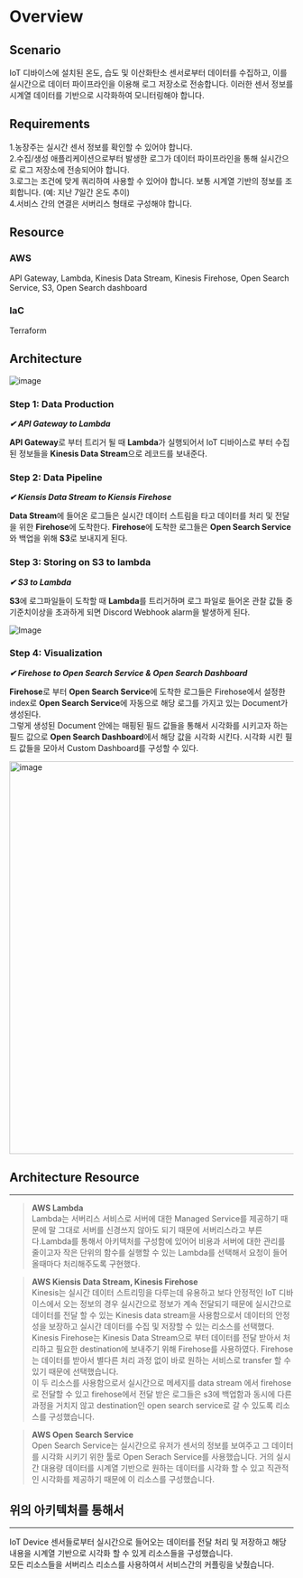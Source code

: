 

# Overview
## Scenario
IoT 디바이스에 설치된 온도, 습도 및 이산화탄소 센서로부터 데이터를 수집하고, 이를 실시간으로 데이터 파이프라인을 이용해 로그 저장소로 전송합니다. 이러한 센서 정보를 시계열 데이터를 기반으로 시각화하여 모니터링해야 합니다.
## Requirements
1.농장주는 실시간 센서 정보를 확인할 수 있어야 합니다. <br>
2.수집/생성 애플리케이션으로부터 발생한 로그가 데이터 파이프라인을 통해 실시간으로 로그 저장소에 전송되어야 합니다.<br>
3.로그는 조건에 맞게 쿼리하여 사용할 수 있어야 합니다. 보통 시계열 기반의 정보를 조회합니다. (예: 지난 7일간 온도 추이)<br>
4.서비스 간의 연결은 서버리스 형태로 구성해야 합니다.
## Resource
### AWS
API Gateway, Lambda, Kinesis Data Stream, Kinesis Firehose, Open Search Service, S3, Open Search dashboard
### IaC
Terraform
## Architecture
![image](https://user-images.githubusercontent.com/55527712/183580369-8380c9fa-651c-4b16-ac1e-3e759c647074.png)

### Step 1: Data Production
***✔ API Gateway to Lambda***

**API Gateway**로 부터 트리거 될 때 **Lambda**가 실행되어서 IoT 디바이스로 부터 수집된 정보들을 **Kinesis Data Stream**으로 레코드를 보내준다. 

### Step 2: Data Pipeline
***✔ Kiensis Data Stream to Kiensis Firehose***

**Data Stream**에 들어온 로그들은 실시간 데이터 스트림을 타고 데이터를 처리 및 전달을 위한 **Firehose**에 도착한다. **Firehose**에 도착한 로그들은 **Open Search Service** 와 백업을 위해 **S3**로 보내지게 된다.



### Step 3: Storing on S3 to lambda

***✔ S3 to Lambda***

**S3**에 로그파일들이 도착할 때 **Lambda**를 트리거하며 로그 파일로 들어온 관찰 값들 중 기준치이상을 초과하게 되면 Discord Webhook alarm을 발생하게 된다.

![Image](https://user-images.githubusercontent.com/55527712/183611090-fd18ea7b-59b3-4716-a7eb-c150f2f465f6.png)

### Step 4: Visualization
***✔ Firehose to Open Search Service & Open Search Dashboard***

**Firehose**로 부터 **Open Search Service**에 도착한 로그들은 Firehose에서 설정한 index로 **Open Search Service**에 자동으로 해당 로그를 가지고 있는 Document가 생성된다. <br>
그렇게 생성된 Document 안에는 매핑된 필드 값들을 통해서 시각화를 시키고자 하는 필드 값으로 **Open Search Dashboard**에서 해당 값을 시각화 시킨다. 
시각화 시킨 필드 값들을 모아서 Custom Dashboard를 구성할 수 있다.
<br>

<img width="696" alt="image" src="https://user-images.githubusercontent.com/55527712/183685606-b888f00a-b046-45bc-914e-e7fafa07814b.png">

## Architecture Resource 
---

> **AWS Lambda**
<br>Lambda는 서버리스 서비스로 서버에 대한 Managed Service를 제공하기 때문에 말 그대로 서버를 신경쓰지 않아도 되기 때문에 서버리스라고 부른다.Lambda를 통해서 아키텍처를 구성함에 있어어 비용과 서버에 대한 관리를 줄이고자 작은 단위의 함수를 실행할 수 있는 Lambda를 선택해서 요청이 들어올때마다 처리해주도록 구현했다. 
  
> **AWS Kiensis Data Stream, Kinesis Firehose**
> <br>Kinesis는 실시간 데이터 스트리밍을 다루는데 유용하고 보다 안정적인 IoT 디바이스에서 오는 정보의 경우 실시간으로 정보가 계속 전달되기 때문에 실시간으로 데이터를 전달 할 수 있는 Kinesis data stream을 사용함으로서 데이터의 안정성을 보장하고 실시간 데이터를 수집 및 저장할 수 있는 리소스를 선택했다.<br>
> Kinesis Firehose는 Kinesis Data Stream으로 부터 데이터를 전달 받아서 처리하고 필요한 destination에 보내주기 위해 Firehose를 사용하였다. Firehose는 데이터를 받아서 별다른 처리 과정 없이 바로 원하는 서비스로 transfer 할 수 있기 때문에 선택했습니다. <br>
> 이 두 리소스를 사용함으로서 실시간으로 메세지를 data stream 에서 firehose로 전달할 수 있고 firehose에서 전달 받은 로그들은 s3에 백업함과 동시에 다른 과정을 거치지 않고 destination인 open search service로 갈 수 있도록 리소스를 구성했습니다.

> **AWS Open Search Service**
> <br> Open Search Service는 실시간으로 유저가 센서의 정보를 보여주고 그 데이터를 시각화 시키기 위한 툴로 Open Serach Service를 사용했습니다. 거의 실시간 대용량 데이터를 시계열 기반으로 원하는 데이터를 시각화 할 수 있고 직관적인 시각화를 제공하기 때문에 이 리소스를 구성했습니다.


## 위의 아키텍처를 통해서
---
IoT Device 센서들로부터 실시간으로 들어오는 데이터를 전달 처리 및 저장하고 해당 내용을 시계열 기반으로 시각화 할 수 있게 리소스들을 구성했습니다. <br>
모든 리소스들을 서버리스 리소스를 사용하여서 서비스간의 커플링을 낮췄습니다.<br>


